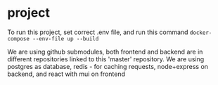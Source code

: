 # project
To run this project, set correct .env file, and run this command `docker-compose --env-file up --build`

We are using github submodules, both frontend and backend are in different repositories linked to this 'master' repository.
We are using postgres as database, redis - for caching requests, node+express on backend, and react with mui on frontend
